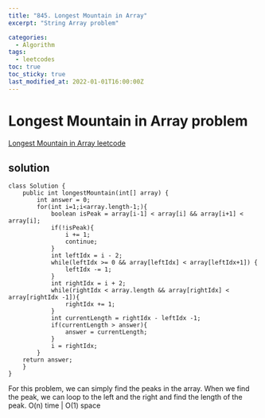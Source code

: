 ```yaml
---
title: "845. Longest Mountain in Array"
excerpt: "String Array problem"

categories:
  - Algorithm
tags:
  - leetcodes
toc: true
toc_sticky: true
last_modified_at: 2022-01-01T16:00:00Z
---
```


# Longest Mountain in Array problem 

[Longest Mountain in Array leetcode](https://leetcode.com/problems/longest-mountain-in-array/)

## solution
```
class Solution {
    public int longestMountain(int[] array) {
        int answer = 0;
		for(int i=1;i<array.length-1;){
			boolean isPeak = array[i-1] < array[i] && array[i+1] < array[i];
			if(!isPeak){
				i += 1;
				continue;
			}
			int leftIdx = i - 2;
			while(leftIdx >= 0 && array[leftIdx] < array[leftIdx+1]) {
				leftIdx -= 1;
			}
			int rightIdx = i + 2;
			while(rightIdx < array.length && array[rightIdx] < array[rightIdx -1]){
				rightIdx += 1;
			}
			int currentLength = rightIdx - leftIdx -1;
			if(currentLength > answer){
				answer = currentLength;
			} 
			i = rightIdx;
		}
    return answer;
    }
}
```
For this problem, we can simply find the peaks in the array. When we find the peak, we can loop to the left and the right and find the length of the peak.
O(n) time | O(1) space